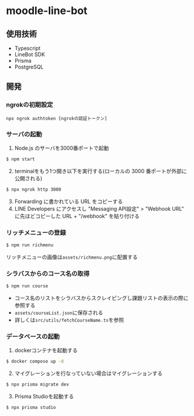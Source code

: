 # moodle-line-bot

## 使用技術
- Typescript
- LineBot SDK
- Prisma
- PostgreSQL

## 開発

### ngrokの初期設定
```
npx ngrok authtoken [ngrokの認証トークン]
```

### サーバの起動
1. Node.js のサーバを3000番ポートで起動

```bash
$ npm start
```
2. terminalをもう1つ開き以下を実行する(ローカルの 3000 番ポートが外部に公開される)

```bash
$ npx ngrok http 3000
```

3. Forwarding に書かれている URL をコピーする
4. LINE Developers にアクセスし "Messaging API設定" > "Webhook URL" に先ほどコピーした URL + "/webhook" を貼り付ける

### リッチメニューの登録
```bash
$ npm run richmenu
```
リッチメニューの画像は`assets/richmenu.png`に配置する

### シラバスからのコース名の取得
```bash
$ npm run course
```
- コース名のリストをシラバスからスクレイピングし課題リストの表示の際に参照する
- `assets/courseList.json`に保存される
- 詳しくは`src/utils/fetchCourseName.ts`を参照

### データベースの起動
1. dockerコンテナを起動する
```bash
$ docker compose up -d
```

2. マイグレーションを行なっていない場合はマイグレーションする
```bash
$ npx prisma migrate dev
```

3. Prisma Studioを起動する
```bash
$ npx prisma studio
```
